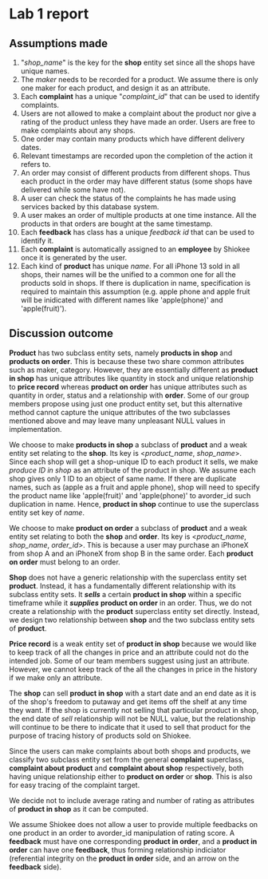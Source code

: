 # Lab 1 report

## Assumptions made
1. "*shop_name*" is the key for the **shop** entity set since all the shops have unique names.
2. The *maker* needs to be recorded for a product. We assume there is only one maker for each product, and design it as an attribute.
3. Each **complaint** has a unique "*complaint_id*" that can be used to identify complaints.
4. Users are not allowed to make a complaint about the product nor give a rating of the product unless they have made an order. Users are free to make complaints about any shops.
5. One order may contain many products which have different delivery dates.
6. Relevant timestamps are recorded upon the completion of the action it refers to.
7. An order may consist of different products from different shops. Thus each product in the order may have different status (some shops have delivered while some have not).
8. A user can check the status of the complaints he has made using services backed by this database system.
9. A user makes an order of multiple products at one time instance. All the products in that orders are bought at the same timestamp.
10. Each **feedback** has class has a unique *feedback id* that can be used to identify it.
11. Each **complaint** is automatically assigned to an **employee** by Shiokee once it is generated by the user.
12. Each kind of **product** has unique *name*. For all iPhone 13 sold in all shops, their names will be the unified to a common one for all the products sold in shops. If there is duplication in name, specification is required to maintain this assumption (e.g. apple phone and apple fruit will be inidicated with different names like 'apple(phone)' and 'apple(fruit)').

## Discussion outcome

**Product** has two subclass entity sets, namely **products in shop** and **products on order**. This is because these two share common attributes such as maker, category. However, they are essentially different as **product in shop** has unique attributes like quantity in stock and unique relationship to **price record** whereas **product on order** has unique attributes such as quantity in order, status and a relationship with **order**. Some of our group members propose using just one product entity set, but this alternative method cannot capture the unique attributes of the two subclasses mentioned above and may leave many unpleasant NULL values in implementation.

We choose to make **products in shop** a subclass of **product** and a weak entity set relating to the **shop**. Its key is <*product_name*, *shop_name*>. Since each shop will get a shop-unique ID to each product it sells,  we make *produce ID in shop* as an attribute of the product in shop. We assume each shop gives only 1 ID to an object of same name. If there are duplicate names, such as (apple as a fruit and apple phone), shop will need to specify the product name like 'apple(fruit)' and 'apple(phone)' to avorder_id such duplication in name. Hence, **product in shop** continue to use the superclass entity set key of *name*. 

We choose to make **product on order** a subclass of **product** and a weak entity set relating to both the **shop** and **order**. Its key is <*product_name*, *shop_name*, *order_id*>. This is because a user may purchase an iPhoneX from shop A and an iPhoneX from shop B in the same order. Each **product on order** must belong to an order.

**Shop** does not have a generic relationship with the superclass entity set **product**. Instead, it has a fundamentally different relationship with its subclass entity sets. It  ***sells*** a certain **product in shop** within a specific timeframe while it ***supplies*** **product on order** in an order. Thus, we do not create a relationship with the **product** superclass entity set directly. Instead, we design two relationship between **shop** and the two subclass entity sets of **product**.

**Price record** is a weak entity set of **product in shop** because we would like to keep track of all the changes in price and an attribute could not do the intended job. Some of our team members suggest using just an attribute. However, we cannot keep track of the all the changes in price in the history if we make only an attribute.

The **shop** can sell **product in shop** with a start date and an end date as it is of the shop's freedom to putaway and get items off the shelf at any time they want. If the shop is currently not selling that particular product in shop, the end date of *sell* relationship will not be NULL value, but the relationship will continue to be there to indicate that it used to sell that product for the purpose of tracing history of products sold on Shiokee.

Since the users can make complaints about both shops and products, we classify two subclass entity set from the general **complaint** superclass, **complaint about product** and **complaint about shop** respectively, both having unique relationship either to **product on order** or **shop**. This is also for easy tracing of the complaint target.

We decide not to include average rating and number of rating as attributes of **product in shop** as it can be computed.

We assume Shiokee does not allow a user to provide multiple feedbacks on one product in an order to avorder_id manipulation of rating score. A **feedback** must have one corresponding **product in order**, and a **product in order** can have one **feedback**, thus forming relationship indiciator (referential integrity on the **product in order** side, and an arrow on the **feedback** side).